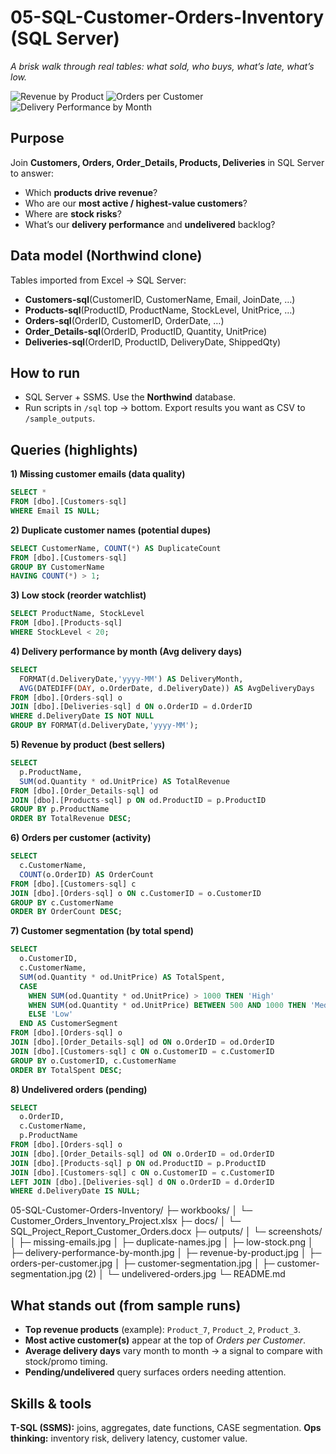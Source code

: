 # 05-SQL-Customer-Orders-Inventory (SQL Server)

*A brisk walk through real tables: what sold, who buys, what’s late, what’s low.*

![Revenue by Product](outputs/screenshots/revenue-by-product.png)
![Orders per Customer](outputs/screenshots/orders-per-customer.png)
![Delivery Performance by Month](outputs/screenshots/delivery-performance-by-month.png)

## Purpose
Join **Customers, Orders, Order_Details, Products, Deliveries** in SQL Server to answer:
- Which **products drive revenue**?
- Who are our **most active / highest-value customers**?
- Where are **stock risks**?
- What’s our **delivery performance** and **undelivered** backlog?

## Data model (Northwind clone)
Tables imported from Excel → SQL Server:
- **Customers-sql**(CustomerID, CustomerName, Email, JoinDate, …)
- **Products-sql**(ProductID, ProductName, StockLevel, UnitPrice, …)
- **Orders-sql**(OrderID, CustomerID, OrderDate, …)
- **Order_Details-sql**(OrderID, ProductID, Quantity, UnitPrice)
- **Deliveries-sql**(OrderID, ProductID, DeliveryDate, ShippedQty)

## How to run
- SQL Server + SSMS. Use the **Northwind** database.
- Run scripts in `/sql` top → bottom. Export results you want as CSV to `/sample_outputs`.

## Queries (highlights)

**1) Missing customer emails (data quality)**
```sql
SELECT * 
FROM [dbo].[Customers-sql]
WHERE Email IS NULL;
````

**2) Duplicate customer names (potential dupes)**

```sql
SELECT CustomerName, COUNT(*) AS DuplicateCount
FROM [dbo].[Customers-sql]
GROUP BY CustomerName
HAVING COUNT(*) > 1;
```

**3) Low stock (reorder watchlist)**

```sql
SELECT ProductName, StockLevel
FROM [dbo].[Products-sql]
WHERE StockLevel < 20;
```

**4) Delivery performance by month (Avg delivery days)**

```sql
SELECT 
  FORMAT(d.DeliveryDate,'yyyy-MM') AS DeliveryMonth,
  AVG(DATEDIFF(DAY, o.OrderDate, d.DeliveryDate)) AS AvgDeliveryDays
FROM [dbo].[Orders-sql] o
JOIN [dbo].[Deliveries-sql] d ON o.OrderID = d.OrderID
WHERE d.DeliveryDate IS NOT NULL
GROUP BY FORMAT(d.DeliveryDate,'yyyy-MM');
```

**5) Revenue by product (best sellers)**

```sql
SELECT 
  p.ProductName,
  SUM(od.Quantity * od.UnitPrice) AS TotalRevenue
FROM [dbo].[Order_Details-sql] od
JOIN [dbo].[Products-sql] p ON od.ProductID = p.ProductID
GROUP BY p.ProductName
ORDER BY TotalRevenue DESC;
```

**6) Orders per customer (activity)**

```sql
SELECT 
  c.CustomerName,
  COUNT(o.OrderID) AS OrderCount
FROM [dbo].[Customers-sql] c
JOIN [dbo].[Orders-sql] o ON c.CustomerID = o.CustomerID
GROUP BY c.CustomerName
ORDER BY OrderCount DESC;
```

**7) Customer segmentation (by total spend)**

```sql
SELECT 
  o.CustomerID,
  c.CustomerName,
  SUM(od.Quantity * od.UnitPrice) AS TotalSpent,
  CASE 
    WHEN SUM(od.Quantity * od.UnitPrice) > 1000 THEN 'High'
    WHEN SUM(od.Quantity * od.UnitPrice) BETWEEN 500 AND 1000 THEN 'Medium'
    ELSE 'Low'
  END AS CustomerSegment
FROM [dbo].[Orders-sql] o
JOIN [dbo].[Order_Details-sql] od ON o.OrderID = od.OrderID
JOIN [dbo].[Customers-sql] c ON o.CustomerID = c.CustomerID
GROUP BY o.CustomerID, c.CustomerName
ORDER BY TotalSpent DESC;
```

**8) Undelivered orders (pending)**

```sql
SELECT 
  o.OrderID,
  c.CustomerName,
  p.ProductName
FROM [dbo].[Orders-sql] o
JOIN [dbo].[Order_Details-sql] od ON o.OrderID = od.OrderID
JOIN [dbo].[Products-sql] p ON od.ProductID = p.ProductID
JOIN [dbo].[Customers-sql] c ON o.CustomerID = c.CustomerID
LEFT JOIN [dbo].[Deliveries-sql] d ON o.OrderID = d.OrderID
WHERE d.DeliveryDate IS NULL;
```

05-SQL-Customer-Orders-Inventory/
├─ workbooks/
│  └─ Customer_Orders_Inventory_Project.xlsx
├─ docs/
│  └─ SQL_Project_Report_Customer_Orders.docx
├─ outputs/
│  └─ screenshots/
│     ├─ missing-emails.jpg
│     ├─ duplicate-names.jpg
│     ├─ low-stock.png
│     ├─ delivery-performance-by-month.jpg
│     ├─ revenue-by-product.jpg
│     ├─ orders-per-customer.jpg
│     ├─ customer-segmentation.jpg
│     ├─ customer-segmentation.jpg (2)
│     └─ undelivered-orders.jpg
└─ README.md


## What stands out (from sample runs)

* **Top revenue products** (example): `Product_7`, `Product_2`, `Product_3`.
* **Most active customer(s)** appear at the top of *Orders per Customer*.
* **Average delivery days** vary month to month → a signal to compare with stock/promo timing.
* **Pending/undelivered** query surfaces orders needing attention.

## Skills & tools

**T-SQL (SSMS):** joins, aggregates, date functions, CASE segmentation.
**Ops thinking:** inventory risk, delivery latency, customer value.

